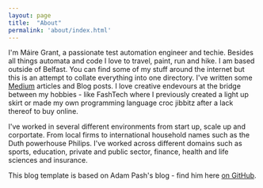 ```yaml
---
layout: page
title:  "About"
permalink: 'about/index.html'
---
```


I'm Máire Grant, a passionate test automation engineer and techie. Besides all things automata and code I love to travel, paint, run and hike. I am based outside of Belfast. 
You can find some of my stuff around the internet but this is an attempt to collate everything into one directory. I've written some [Medium](https://medium.com/@mairegrant) articles and Blog posts. I love creative endevours at the bridge between my hobbies - like FashTech where I previously created a light up skirt or made my own programming language croc jibbitz after a lack thereof to buy online. 

I've worked in several different environments from start up, scale up and corportate. From local firms to international household names such as the Duth powerhouse Philips. I've worked across different domains such as sports, education, private and public sector, finance, health and life sciences and insurance. 


This blog template is based on Adam Pash's blog - find him here [on GitHub](https://github.com/adampash/). 
